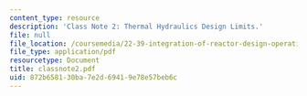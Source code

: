 ```yaml
---
content_type: resource
description: 'Class Note 2: Thermal Hydraulics Design Limits.'
file: null
file_location: /coursemedia/22-39-integration-of-reactor-design-operations-and-safety-fall-2006/872b658130ba7e2d69419e78e57beb6c_classnote2.pdf
file_type: application/pdf
resourcetype: Document
title: classnote2.pdf
uid: 872b6581-30ba-7e2d-6941-9e78e57beb6c
---
```

